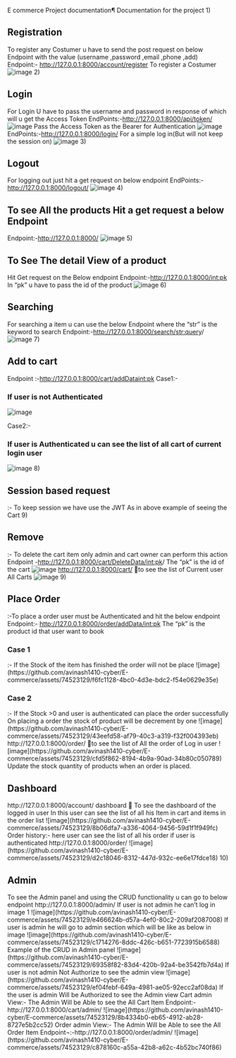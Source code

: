E commerce Project documentation¶
Documentation for the project
1)<h2>Registration</h2>
To register any Costumer u have to send the post request on below Endpoint with the value  (username ,password ,email ,phone ,add)
Endpoint:- http://127.0.0.1:8000/account/register
To register a Costumer
![image](https://github.com/avinash1410-cyber/E-commerce/assets/74523129/08878506-b782-4c45-858c-e0395e6410bc)
2)<h2>Login</h2>
For Login U have to pass the username and password in response of which will u get the Access Token
EndPoints:-http://127.0.0.1:8000/api/token/
![image](https://github.com/avinash1410-cyber/E-commerce/assets/74523129/756d4f4f-76db-4228-9a46-14f8f1fe8ff5)
Pass the Access Token as the Bearer for Authentication
![image](https://github.com/avinash1410-cyber/E-commerce/assets/74523129/42c4b112-25e4-49f1-909a-c0097f1d95f5)
EndPoints:-http://127.0.0.1:8000/login/
For a simple log in(But will not keep the session on)
![image](https://github.com/avinash1410-cyber/E-commerce/assets/74523129/4f73661c-1239-437c-98f3-1c3f1bf66200)
3)<h2>Logout</h2>
For logging out just hit a get request on below endpoint 
EndPoints:-http://127.0.0.1:8000/logout/ 
![image](https://github.com/avinash1410-cyber/E-commerce/assets/74523129/2617d9f5-f2ba-414c-b1cf-52e2156247d1)
4)<h2>To see All the products Hit a get request a below Endpoint</h2>
Endpoint:-http://127.0.0.1:8000/
![image](https://github.com/avinash1410-cyber/E-commerce/assets/74523129/5cca7823-0fa4-482a-a4ff-fd789aa437c1)
5)<h2>To See The detail View of a product</h2>
Hit Get request on the Below endpoint
Endpoint:-http://127.0.0.1:8000/<int:pk>
In “pk” u have to pass the id of the product
![image](https://github.com/avinash1410-cyber/E-commerce/assets/74523129/f63148b9-d30a-4255-8954-328b2a234845)
6)<h2>Searching</h2>
For searching  a item u can use the below Endpoint where the “str” is the keyword to search
Endpoint:-http://127.0.0.1:8000/search/<str:query>/
![image](https://github.com/avinash1410-cyber/E-commerce/assets/74523129/c2a9a445-e861-4cf3-bd8c-21742ee08cec)
7)<h2>Add to cart</h2>
Endpoint :-http://127.0.0.1:8000/cart/addData<int:pk>
Case1:-<h3>If user is not Authenticated</h3>
![image](https://github.com/avinash1410-cyber/E-commerce/assets/74523129/c9b92b34-6e5e-460a-9e28-e99a02ec8d9f)

Case2:-<h3>If user is Authenticated u can see the list of all cart of current login user</h3>
![image](https://github.com/avinash1410-cyber/E-commerce/assets/74523129/0f3c7a91-6e37-4bcf-b4c8-7b47f44d3930)
8)<h2>Session based request</h2>:- To keep session we have use the JWT As in above example of seeing the Cart
9)<h2>Remove</h2>:- To delete the cart item only admin and cart owner can perform this action
Endpoint -http://127.0.0.1:8000/cart/DeleteData/<int:pk>/
The “pk” is the id of the cart
![image](https://github.com/avinash1410-cyber/E-commerce/assets/74523129/10a91b7c-db4a-4a08-85bf-573ac55a9d95)
http://127.0.0.1:8000/cart/ to see the list of Current user All Carts
![image](https://github.com/avinash1410-cyber/E-commerce/assets/74523129/40e662f2-e2e9-440f-bbda-56a0c58a66f9)
9)<h2>Place Order</h2>:-To place a order user must be Authenticated and hit the below endpoint 
Endpoint:- http://127.0.0.1:8000/order/addData/<int:pk>
The “pk” is the product id that user want to book
<h3>Case 1</h3>:- If the Stock of the item has finished the order will not be place
![image](https://github.com/avinash1410-cyber/E-commerce/assets/74523129/f6fc1128-4bc0-4d3e-bdc2-f54e0629e35e)
<h3>Case 2</h3>:- If the Stock >0 and user is authenticated can place the order successfully
On placing a order the stock of product will be decrement by one
![image](https://github.com/avinash1410-cyber/E-commerce/assets/74523129/43eefd58-af79-40c3-a319-f32f004393eb)
http://127.0.0.1:8000/order/ to see the list of All the order of Log in user
![image](https://github.com/avinash1410-cyber/E-commerce/assets/74523129/cfd5f862-8194-4b9a-90ad-34b80c050789)
Update the stock quantity of products when an order is placed.
<h2>Dashboard</h2>
http://127.0.0.1:8000/account/ dashboard  To see the dashboard of the logged in user In this user can see the list of all his Item in cart and items in the order list
![image](https://github.com/avinash1410-cyber/E-commerce/assets/74523129/8b06dfa7-a336-4064-9456-59d1f1f949fc)
Order history:- here user can see the list of all his order if user is authenticated
http://127.0.0.1:8000/order/
![image](https://github.com/avinash1410-cyber/E-commerce/assets/74523129/d2c18046-8312-447d-932c-ee6e17fdce18)
10)<h2>Admin</h2>
To see the Admin panel and using the CRUD functionality u can go to below endpoint
http://127.0.0.1:8000/admin/
If user is not admin he can’t log in image 1 
![image](https://github.com/avinash1410-cyber/E-commerce/assets/74523129/e466624b-d57a-4ef0-80c2-209af2087008)
If user is admin he will go to admin section which will be like as below in image 
![image](https://github.com/avinash1410-cyber/E-commerce/assets/74523129/c1714276-8ddc-426c-b651-7723915b6588)
Example of the CRUD in Admin panel
![image](https://github.com/avinash1410-cyber/E-commerce/assets/74523129/69358f82-83d4-420b-92a4-be3542fb7d4a)
If user is not admin Not Authorize to see the admin view
![image](https://github.com/avinash1410-cyber/E-commerce/assets/74523129/ef04febf-649a-4981-ae05-92ecc2af08da)
If the user is admin
Will be Authorized to see the Admin view
Cart admin View:- The Admin Will be Able to see the All Cart Item
Endpoint:- http://127.0.0.1:8000/cart/admin/
![image](https://github.com/avinash1410-cyber/E-commerce/assets/74523129/8b4334b0-eb65-4912-ab28-8727e5b2cc52)
Order admin View:- The Admin Will be Able to see the All Order Item
Endpoint¬:-http://127.0.0.1:8000/order/admin/ 
![image](https://github.com/avinash1410-cyber/E-commerce/assets/74523129/c878160c-a55a-42b8-a62c-4b52bc740f86)
